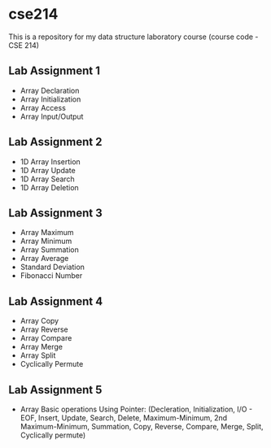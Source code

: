 # cse214
This is a repository for my data structure laboratory course (course code - CSE 214)
## Lab Assignment 1
* Array Declaration
* Array Initialization
* Array Access
* Array Input/Output

## Lab Assignment 2
* 1D Array Insertion
* 1D Array Update
* 1D Array Search
* 1D Array Deletion

## Lab Assignment 3
* Array Maximum
* Array Minimum
* Array Summation
* Array Average
* Standard Deviation
* Fibonacci Number

## Lab Assignment 4
* Array Copy
* Array Reverse
* Array Compare
* Array Merge
* Array Split
* Cyclically Permute

## Lab Assignment 5
* Array Basic operations Using Pointer:
(Decleration, Initialization, I/O - EOF, Insert, Update, Search, Delete, Maximum-Minimum,
2nd Maximum-Minimum, Summation, Copy, Reverse, Compare, Merge, Split, Cyclically permute)


